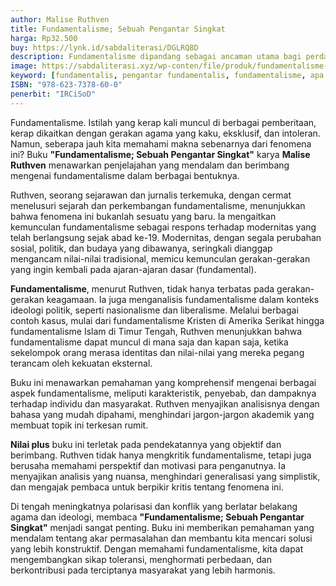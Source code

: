 ```yaml
---
author: Malise Ruthven
title: Fundamentalisme; Sebuah Pengantar Singkat
harga: Rp32.500
buy: https://lynk.id/sabdaliterasi/DGLRQ8D
description: Fundamentalisme dipandang sebagai ancaman utama bagi perdamaian dunia saat ini, kesimpulan yang mustahil diabaikan sejak peristiwa di New York pada 11.
image: https://sabdaliterasi.xyz/wp-conten/file/produk/fundamentalisme-sebuah-pengantar-singkat.jpg
keyword: [fundamentalis, pengantar fundamentalis, fundamentalisme, apa itu fundamentalis, ideologi fundamental]
ISBN: "978-623-7378-60-0"
penerbit: "IRCiSoD"
---
```

<p>Fundamentalisme. Istilah yang kerap kali muncul di berbagai pemberitaan, kerap dikaitkan dengan gerakan agama yang kaku, eksklusif, dan intoleran. Namun, seberapa jauh kita memahami makna sebenarnya dari fenomena ini? Buku <strong>"Fundamentalisme; Sebuah Pengantar Singkat"</strong> karya <strong>Malise Ruthven</strong> menawarkan penjelajahan yang mendalam dan berimbang mengenai fundamentalisme dalam berbagai bentuknya.</p><p>Ruthven, seorang sejarawan dan jurnalis terkemuka, dengan cermat menelusuri sejarah dan perkembangan fundamentalisme, menunjukkan bahwa fenomena ini bukanlah sesuatu yang baru. Ia mengaitkan kemunculan fundamentalisme sebagai respons terhadap modernitas yang telah berlangsung sejak abad ke-19. Modernitas, dengan segala perubahan sosial, politik, dan budaya yang dibawanya, seringkali dianggap mengancam nilai-nilai tradisional, memicu kemunculan gerakan-gerakan yang ingin kembali pada ajaran-ajaran dasar (fundamental).</p><p><strong>Fundamentalisme</strong>, menurut Ruthven, tidak hanya terbatas pada gerakan-gerakan keagamaan. Ia juga menganalisis fundamentalisme dalam konteks ideologi politik, seperti nasionalisme dan liberalisme. Melalui berbagai contoh kasus, mulai dari fundamentalisme Kristen di Amerika Serikat hingga fundamentalisme Islam di Timur Tengah, Ruthven menunjukkan bahwa fundamentalisme dapat muncul di mana saja dan kapan saja, ketika sekelompok orang merasa identitas dan nilai-nilai yang mereka pegang terancam oleh kekuatan eksternal.</p><p>Buku ini menawarkan pemahaman yang komprehensif mengenai berbagai aspek fundamentalisme, meliputi karakteristik, penyebab, dan dampaknya terhadap individu dan masyarakat. Ruthven menyajikan analisisnya dengan bahasa yang mudah dipahami, menghindari jargon-jargon akademik yang membuat topik ini terkesan rumit.</p><p><strong>Nilai plus</strong> buku ini terletak pada pendekatannya yang objektif dan berimbang. Ruthven tidak hanya mengkritik fundamentalisme, tetapi juga berusaha memahami perspektif dan motivasi para penganutnya. Ia menyajikan analisis yang nuansa, menghindari generalisasi yang simplistik, dan mengajak pembaca untuk berpikir kritis tentang fenomena ini.</p><p>Di tengah meningkatnya polarisasi dan konflik yang berlatar belakang agama dan ideologi, membaca <strong>"Fundamentalisme; Sebuah Pengantar Singkat"</strong> menjadi sangat penting. Buku ini memberikan pemahaman yang mendalam tentang akar permasalahan dan membantu kita mencari solusi yang lebih konstruktif. Dengan memahami fundamentalisme, kita dapat mengembangkan sikap toleransi, menghormati perbedaan, dan berkontribusi pada terciptanya masyarakat yang lebih harmonis.</p>


